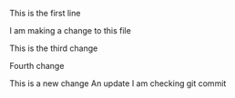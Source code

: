 This is the first line

I am making a change to this file

This is the third change

Fourth change

This is a new change
An update
I am checking git commit
